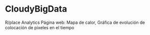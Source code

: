 # CloudyBigData
R/place Analytics
Página web:
Mapa de calor, Gráfica de evolución de colocación de pixeles en el tiempo
